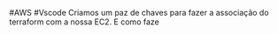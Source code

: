 #AWS #Vscode 
Criamos um paz de chaves para fazer a associação do terraform com a nossa EC2. E como faze